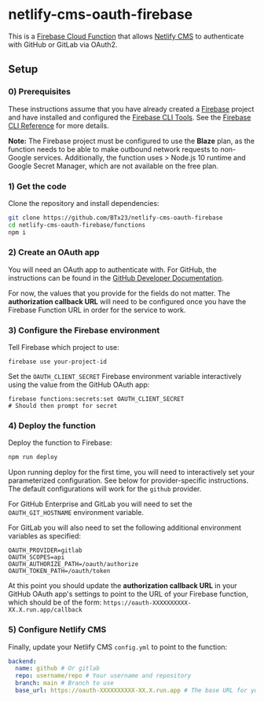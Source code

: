 # netlify-cms-oauth-firebase

This is a [Firebase Cloud Function](https://firebase.google.com/docs/functions/) that allows [Netlify CMS](https://www.netlifycms.org/) to authenticate with GitHub or GitLab via OAuth2.

## Setup

### 0) Prerequisites

These instructions assume that you have already created a [Firebase](https://firebase.google.com/) project and have installed and configured the [Firebase CLI Tools](https://github.com/firebase/firebase-tools). See the [Firebase CLI Reference](https://firebase.google.com/docs/cli/) for more details.

**Note:** The Firebase project must be configured to use the **Blaze** plan, as the function needs to be able to make outbound network requests to non-Google services. Additionally, the function uses > Node.js 10 runtime and Google Secret Manager, which are not available on the free plan.

### 1) Get the code

Clone the repository and install dependencies:

```bash
git clone https://github.com/BTx23/netlify-cms-oauth-firebase
cd netlify-cms-oauth-firebase/functions
npm i
```

### 2) Create an OAuth app

You will need an OAuth app to authenticate with. For GitHub, the instructions can be found in the [GitHub Developer Documentation](https://developer.github.com/apps/building-oauth-apps/creating-an-oauth-app/).

For now, the values that you provide for the fields do not matter. The **authorization callback URL** will need to be configured once you have the Firebase Function URL in order for the service to work.

### 3) Configure the Firebase environment

Tell Firebase which project to use:

```
firebase use your-project-id
```

Set the `OAUTH_CLIENT_SECRET` Firebase environment variable interactively using the value from the GitHub OAuth app:
```
firebase functions:secrets:set OAUTH_CLIENT_SECRET
# Should then prompt for secret
```

### 4) Deploy the function

Deploy the function to Firebase:

```bash
npm run deploy
```

Upon running deploy for the first time, you will need to interactively set your parameterized configuration. See below for provider-specific instructions. The default configurations will work for the `github` provider.

For GitHub Enterprise and GitLab you will need to set the `OAUTH_GIT_HOSTNAME` environment variable.

For GitLab you will also need to set the following additional environment variables as specified:

```.env
OAUTH_PROVIDER=gitlab
OAUTH_SCOPES=api
OAUTH_AUTHORIZE_PATH=/oauth/authorize
OAUTH_TOKEN_PATH=/oauth/token
```

At this point you should update the **authorization callback URL** in your GitHub OAuth app's settings to point to the URL of your Firebase function, which should be of the form: `https://oauth-XXXXXXXXXX-XX.X.run.app/callback`

### 5) Configure Netlify CMS
Finally, update your Netlify CMS `config.yml` to point to the function:
```yaml
backend:
  name: github # Or gitlab
  repo: username/repo # Your username and repository
  branch: main # Branch to use
  base_url: https://oauth-XXXXXXXXXX-XX.X.run.app # The base URL for your Firebase Function
```
